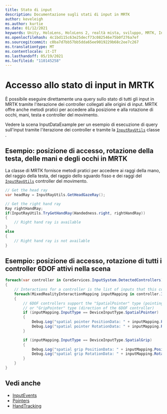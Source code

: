```yaml
---
title: Stato di input
description: Documentazione sugli stati di input in MRTK
author: keveleigh
ms.author: kurtie
ms.date: 01/12/2021
keywords: Unity, HoloLens, HoloLens 2, realtà mista, sviluppo, MRTK, InputState,
ms.openlocfilehash: 4c1bd115c63e25decf73c082546e75b0f276a7ef
ms.sourcegitcommit: c0ba7d7bb57bb5dda65ee9019229b68c2ee7c267
ms.translationtype: MT
ms.contentlocale: it-IT
ms.lasthandoff: 05/19/2021
ms.locfileid: "110145258"
---
```

# <a name="accessing-input-state-in-mrtk"></a>Accesso allo stato di input in MRTK

È possibile eseguire direttamente una query sullo stato di tutti gli input in MRTK tramite l'iterazione dei controller collegati alle origini di input. MRTK offre anche metodi pratici per accedere alla posizione e alla rotazione di occhi, mani, testa e controller del movimento.

Vedere la scena InputDataExample per un esempio di esecuzione di query sull'input tramite l'iterazione dei controller e tramite la [`InputRayUtils`](xref:Microsoft.MixedReality.Toolkit.Input.InputRayUtils) classe .

## <a name="example-access-position-rotation-of-head-hands-eyes-in-mrtk"></a>Esempio: posizione di accesso, rotazione della testa, delle mani e degli occhi in MRTK

La classe di MRTK fornisce metodi pratici per accedere ai raggi della mano, del raggio della testa, del raggio dello sguardo fisso e dei raggi del [`InputRayUtils`](xref:Microsoft.MixedReality.Toolkit.Input.InputRayUtils) controller del movimento.

```c#
// Get the head ray
var headRay = InputRayUtils.GetHeadGazeRay();

// Get the right hand ray
Ray rightHandRay;
if(InputRayUtils.TryGetHandRay(Handedness.right, rightHandRay))
{
    // Right hand ray is available
}
else
{
    // Right hand ray is not available
}
```

## <a name="example-access-position-rotation-of-all-6dof-controllers-active-in-scene"></a>Esempio: posizione di accesso, rotazione di tutti i controller 6DOF attivi nella scena

```c#
foreach(var controller in CoreServices.InputSystem.DetectedControllers)
{
    // Interactions for a controller is the list of inputs that this controller exposes
    foreach(MixedRealityInteractionMapping inputMapping in controller.Interactions)
    {
        // 6DOF controllers support the "SpatialPointer" type (pointing direction)
        // or "GripPointer" type (direction of the 6DOF controller)
        if (inputMapping.InputType == DeviceInputType.SpatialPointer)
        {
            Debug.Log("spatial pointer PositionData: " + inputMapping.PositionData);
            Debug.Log("spatial pointer RotationData: " + inputMapping.RotationData);
        }

        if (inputMapping.InputType == DeviceInputType.SpatialGrip)
        {
            Debug.Log("spatial grip PositionData: " + inputMapping.PositionData);
            Debug.Log("spatial grip RotationData: " + inputMapping.RotationData);
        }
    }
}
```

## <a name="see-also"></a>Vedi anche

- [InputEvents](input-events.md)
- [Pointers](pointers.md)
- [HandTracking](hand-tracking.md)
